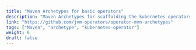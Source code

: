```yaml
---
title: "Maven Archetypes for basic operators"
description: "Maven Archetypes for scaffolding the kubernetes operators in Scala and Java"
link: "https://github.com/jvm-operators/operator-mvn-archetypes"
tags: ["Maven", "archetype", "kubernetes-operator"]
weight: 6
draft: false
---
```

